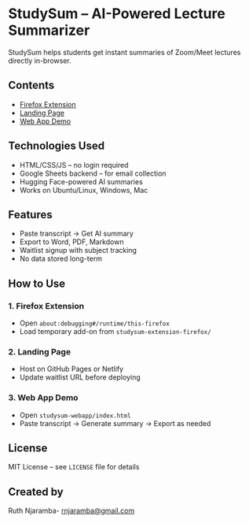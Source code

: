 # StudySum – AI-Powered Lecture Summarizer

StudySum helps students get instant summaries of Zoom/Meet lectures directly in-browser.

## Contents

- [Firefox Extension](#firefox-extension)
- [Landing Page](#landing-page)
- [Web App Demo](#web-app-demo)

## Technologies Used

- HTML/CSS/JS – no login required
- Google Sheets backend – for email collection
- Hugging Face-powered AI summaries
- Works on Ubuntu/Linux, Windows, Mac

## Features

- Paste transcript → Get AI summary
- Export to Word, PDF, Markdown
- Waitlist signup with subject tracking
- No data stored long-term

##  How to Use

### 1. Firefox Extension
- Open `about:debugging#/runtime/this-firefox`
- Load temporary add-on from `studysum-extension-firefox/`

### 2. Landing Page
- Host on GitHub Pages or Netlify
- Update waitlist URL before deploying

### 3. Web App Demo
- Open `studysum-webapp/index.html`
- Paste transcript → Generate summary → Export as needed

##  License

MIT License – see `LICENSE` file for details

## Created by
Ruth Njaramba-  rnjaramba@gmail.com
